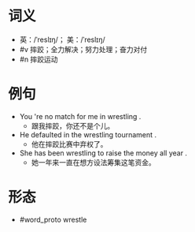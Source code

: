 # 词义
- 英：/ˈreslɪŋ/； 美：/ˈreslɪŋ/
- #v 摔跤；全力解决；努力处理；奋力对付
- #n 摔跤运动
# 例句
- You 're no match for me in wrestling .
	- 跟我摔跤，你还不是个儿。
- He defaulted in the wrestling tournament .
	- 他在摔跤比赛中弃权了。
- She has been wrestling to raise the money all year .
	- 她一年来一直在想方设法筹集这笔资金。
# 形态
- #word_proto wrestle
